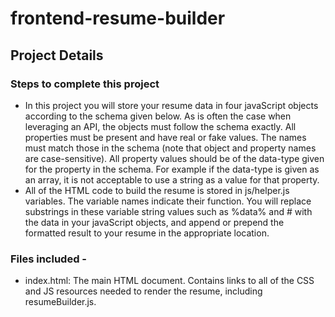 # frontend-resume-builder

## Project Details

### Steps to complete this project

* In this project you will store your resume data in four javaScript objects according to the schema given below. As is often the case when leveraging an API, the objects must follow the schema exactly. All properties must be present and have real or fake values. The names must match those in the schema (note that object and property names are case-sensitive). All property values should be of the data-type given for the property in the schema. For example if the data-type is given as an array, it is not acceptable to use a string as a value for that property.
* All of the HTML code to build the resume is stored in js/helper.js variables. The variable names indicate their function. You will replace substrings in these variable string values such as %data% and # with the data in your javaScript objects, and append or prepend the formatted result to your resume in the appropriate location.

### Files included -
* index.html: The main HTML document. Contains links to all of the CSS and JS resources needed to render the resume, including resumeBuilder.js.


